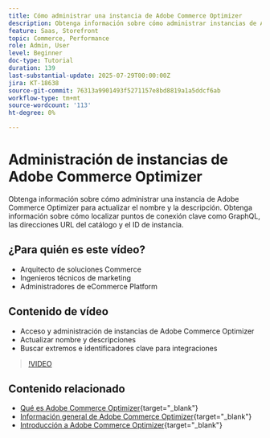 ```yaml
---
title: Cómo administrar una instancia de Adobe Commerce Optimizer
description: Obtenga información sobre cómo administrar instancias de Adobe Commerce Optimizer y encontrar detalles clave y extremos
feature: Saas, Storefront
topic: Commerce, Performance
role: Admin, User
level: Beginner
doc-type: Tutorial
duration: 139
last-substantial-update: 2025-07-29T00:00:00Z
jira: KT-18638
source-git-commit: 76313a9901493f5271157e8bd8819a1a5ddcf6ab
workflow-type: tm+mt
source-wordcount: '113'
ht-degree: 0%

---
```



# Administración de instancias de Adobe Commerce Optimizer

Obtenga información sobre cómo administrar una instancia de Adobe Commerce Optimizer para actualizar el nombre y la descripción.  Obtenga información sobre cómo localizar puntos de conexión clave como GraphQL, las direcciones URL del catálogo y el ID de instancia.

## ¿Para quién es este vídeo?

* Arquitecto de soluciones Commerce
* Ingenieros técnicos de marketing
* Administradores de eCommerce Platform

## Contenido de vídeo

* Acceso y administración de instancias de Adobe Commerce Optimizer
* Actualizar nombre y descripciones
* Buscar extremos e identificadores clave para integraciones

>[!VIDEO](https://video.tv.adobe.com/v/3470232?learn=on&enablevpops)

## Contenido relacionado

* [Qué es Adobe Commerce Optimizer](https://experienceleague.adobe.com/es/docs/commerce/optimizer/overview){target="_blank"}
* [Información general de Adobe Commerce Optimizer](https://experienceleague.adobe.com/es/docs/commerce-learn/tutorials/adobe-commerce-optimizer/overview){target="_blank"}
* [Introducción a Adobe Commerce Optimizer](https://experienceleague.adobe.com/es/docs/commerce/optimizer/get-started){target="_blank"}